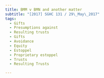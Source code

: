 ```yaml
---
title: BMM v BMN and another matter 
subtitle: "[2017] SGHC 131 / 29\_May\_2017"
tags:
  - Gifts
  - Presumptions against
  - Resulting trusts
  - Gifts
  - Avoidance
  - Equity
  - Estoppel
  - Proprietary estoppel
  - Trusts
  - Resulting Trusts

---
```


